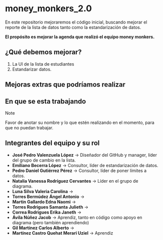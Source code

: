 # money_monkers_2.0
En este repositorio mejoraremos el código inicial, buscando mejorar el reporte de la lista de datos tanto como la estandarización de datos.

**El propósito es mejorar la agenda que realizó el equipo money monkers.**

## ¿Qué debemos mejorar?
1. La UI de la lista de estudiantes
2. Estandarizar datos.

## Mejoras extras que podríamos realizar

## En que se esta trabajando
> [!NOTE]
> Favor de anotar su nombre y lo que estén realizando en el momento, para que no puedan trabajar.

## Integrantes del equipo y su rol
- **José Pedro Valenzuela López** → Diseñador del GitHub y manager, líder del grupo de cambio en la lista.
- **Emiliano Becerra López** → Consultor, líder de estandarización de datos.
- **Pedro Daniel Gutiérrez Pérez** → Consultor, líder de poner límites a datos.
- **Natalia Vanessa Rodríguez Cervantes** → Líder en el grupo de diagrama.
- **Luna Silva Valeria Carolina** → 
- **Torres Bermúdez Ángel Antonio** →
- **Martin Gallardo Edna Naomi** →
- **Torres Rodrigues Samanta Julieth** →
- **Correa Rodrigues Erika Janeth** →
- **Ávila Núñez Jacob** → Aprendiz, tanto en código como apoyo en diagrama (pero también aprendiendo)
- **Gil Martínez Carlos Alberto** →
- **Martínez Castro Quehat Merari Uziel** → Aprendiz
